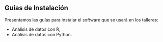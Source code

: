 ## Guías de Instalación

Presentamos las guías para instalar el software que se usará en los talleres:  
- Análisis de datos con R,  
- Análisis de datos con Python.  
